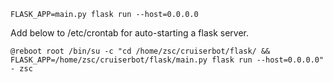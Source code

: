 ```
FLASK_APP=main.py flask run --host=0.0.0.0
```

Add below to /etc/crontab for auto-starting a flask server.
```
@reboot root /bin/su -c "cd /home/zsc/cruiserbot/flask/ && FLASK_APP=/home/zsc/cruiserbot/flask/main.py flask run --host=0.0.0.0" - zsc
```
